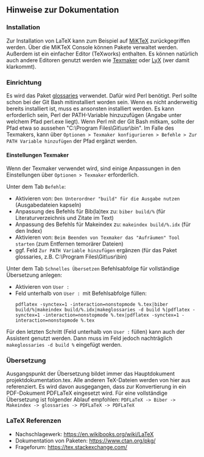 ## Hinweise zur Dokumentation

### Installation

Zur Installation von LaTeX kann zum Beispiel auf [MiKTeX](https://miktex.org/download "Download MiKTeX") zurückgegriffen werden.
Über die MiKTeX Console können Pakete verwaltet werden. Außerdem ist ein einfacher Editor (TeXworks) enthalten.
Es können natürlich auch andere Editoren genutzt werden wie [Texmaker](https://www.xm1math.net/texmaker/download.html "Download Texmaker") oder [LyX](https://www.lyx.org/Download, "Download LyX") (wer damit klarkommt).

### Einrichtung

Es wird das Paket [glossaries](https://www.ctan.org/pkg/glossaries "glossaries Paketinfo") verwendet. Dafür wird Perl benötigt. Perl sollte schon bei der Git Bash mitinstalliert worden sein. Wenn es nicht anderweitig bereits installiert ist, muss es ansonsten installiert werden.
Es kann erforderlich sein, Perl der PATH-Variable hinzuzufügen (Angabe unter welchem Pfad perl.exe liegt). Wenn Perl mit der Git Bash mitkam, sollte der Pfad etwa so aussehen "C:\Program Files\Git\usr\bin". Im Falle des Texmakers, kann über `Optionen > Texmaker konfigurieren > Befehle > Zur PATH Variable hinzufügen` der Pfad ergänzt werden.

#### Einstellungen Texmaker

Wenn der Texmaker verwendet wird, sind einige Anpassungen in den Einstellungen über `Optionen > Texmaker` erforderlich.

Unter dem Tab `Befehle`:
- Aktivieren von: `Den Unterordner "build" für die Ausgabe nutzen` (Ausgabedateien kapseln)
- Anpassung des Befehls für Bib(la)tex zu: `biber build/%` (für Literaturverzeichnis und Zitate im Text)
- Anpassung des Befehls für Makeindex zu: `makeindex build/%.idx` (für den Index)
- Aktivieren von: `Beim Beenden von Texmaker das "Aufräumen" Tool starten` (zum Entfernen temorärer Dateien)
- ggf. Feld `Zur PATH Variable hinzufügen` ergänzen (für das Paket glossaries, z.B. C:\Program Files\Git\usr\bin) 

Unter dem Tab `Schnelles Übersetzen` Befehlsabfolge für vollständige Übersetzung anlegen:
- Aktivieren von `User :`
- Feld unterhalb von `User : `mit Befehlsabfolge füllen:
	```
	pdflatex -synctex=1 -interaction=nonstopmode %.tex|biber build/%|makeindex build/%.idx|makeglossaries -d build %|pdflatex -synctex=1 -interaction=nonstopmode %.tex|pdflatex -synctex=1 -interaction=nonstopmode %.tex
	```

Für den letzten Schritt (Feld unterhalb von `User :` füllen) kann auch der Assistent genutzt werden. Dann muss im Feld jedoch nachträglich `makeglossaries -d build %` eingefügt werden.

### Übersetzung

Ausgangspunkt der Übersetzung bildet immer das Hauptdokument projektdokumentation.tex. Alle anderen TeX-Dateien werden von hier aus referenziert.
Es wird davon ausgegangen, dass zur Konvertierung in ein PDF-Dokument PDFLaTeX eingesetzt wird.
Für eine vollständige Übersetzung ist folgender Ablauf empfohlen:
`PDFLaTeX -> Biber -> Makeindex -> glossaries -> PDFLaTeX -> PDFLaTeX`

### LaTeX Referenzen

- Nachschlagewerk: <https://en.wikibooks.org/wiki/LaTeX>
- Dokumentation von Paketen: <https://www.ctan.org/pkg/>
- Frageforum: <https://tex.stackexchange.com/>